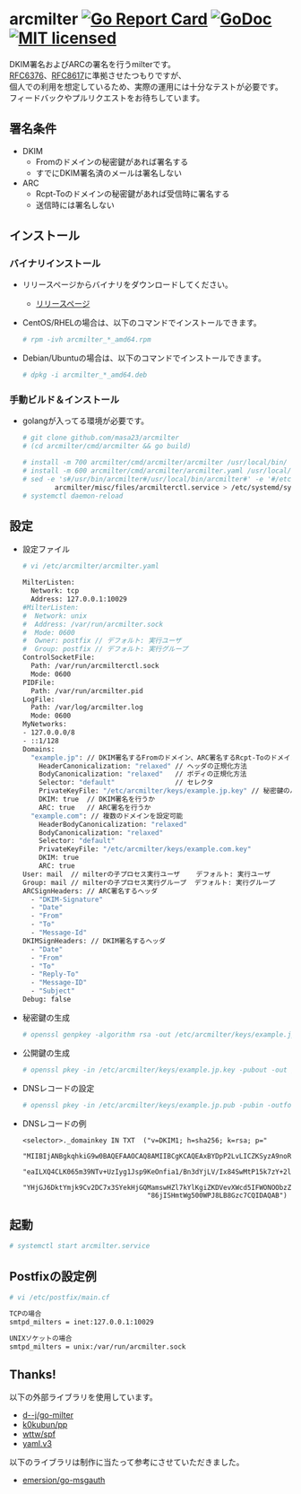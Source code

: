 # arcmilter [![Go Report Card](https://goreportcard.com/badge/github.com/masa23/arcmilter)](https://goreportcard.com/report/github.com/masa23/arcmilter) [![GoDoc](https://godoc.org/github.com/masa23/arcmilter?status.svg)](https://godoc.org/github.com/masa23/arcmilter) [![MIT licensed](https://img.shields.io/badge/license-MIT-blue.svg)](https://raw.githubusercontent.com/masa23/arcmilter/main/LICENSE)

DKIM署名およびARCの署名を行うmilterです。  
[RFC6376](https://datatracker.ietf.org/doc/html/rfc6376)、[RFC8617](https://datatracker.ietf.org/doc/html/rfc8617)に準拠させたつもりですが、  
個人での利用を想定しているため、実際の運用には十分なテストが必要です。  
フィードバックやプルリクエストをお待ちしています。

## 署名条件

* DKIM
  * Fromのドメインの秘密鍵があれば署名する
  * すでにDKIM署名済のメールは署名しない
* ARC
  * Rcpt-Toのドメインの秘密鍵があれば受信時に署名する
  * 送信時には署名しない

## インストール

### バイナリインストール

* リリースページからバイナリをダウンロードしてください。
  * [リリースページ](https://github.com/masa23/arcmilter/releases/latest/)

* CentOS/RHELの場合は、以下のコマンドでインストールできます。
  ``` bash
  # rpm -ivh arcmilter_*_amd64.rpm
  ```
* Debian/Ubuntuの場合は、以下のコマンドでインストールできます。
  ``` bash
  # dpkg -i arcmilter_*_amd64.deb
  ```

### 手動ビルド＆インストール

* golangが入ってる環境が必要です。
  ``` bash
  # git clone github.com/masa23/arcmilter
  # (cd arcmilter/cmd/arcmilter && go build)

  # install -m 700 arcmilter/cmd/arcmilter/arcmilter /usr/local/bin/
  # install -m 600 arcmilter/cmd/arcmilter/arcmilter.yaml /usr/local/etc/arcmilter.yaml
  # sed -e 's#/usr/bin/arcmilter#/usr/local/bin/arcmilter#' -e '#/etc/arcmilter.yaml#/usr/local/etc/arcmilter/arcmilter.yaml#' \
          arcmilter/misc/files/arcmilterctl.service > /etc/systemd/system/arcmilterctl.service
  # systemctl daemon-reload
  ```

## 設定

* 設定ファイル
  ``` bash
  # vi /etc/arcmilter/arcmilter.yaml

  MilterListen:
    Network: tcp
    Address: 127.0.0.1:10029
  #MilterListen:
  #  Network: unix
  #  Address: /var/run/arcmilter.sock
  #  Mode: 0600
  #  Owner: postfix // デフォルト: 実行ユーザ
  #  Group: postfix // デフォルト: 実行グループ
  ControlSocketFile:
    Path: /var/run/arcmilterctl.sock
    Mode: 0600
  PIDFile:
    Path: /var/run/arcmilter.pid
  LogFile:
    Path: /var/log/arcmilter.log
    Mode: 0600
  MyNetworks:
  - 127.0.0.0/8
  - ::1/128
  Domains:
    "example.jp": // DKIM署名するFromのドメイン、ARC署名するRcpt-Toのドメイン
      HeaderCanonicalization: "relaxed" // ヘッダの正規化方法
      BodyCanonicalization: "relaxed"   // ボディの正規化方法
      Selector: "default"               // セレクタ
      PrivateKeyFile: "/etc/arcmilter/keys/example.jp.key" // 秘密鍵のパス
      DKIM: true  // DKIM署名を行うか
      ARC: true   // ARC署名を行うか
    "example.com": // 複数のドメインを設定可能
      HeaderBodyCanonicalization: "relaxed"
      BodyCanonicalization: "relaxed"
      Selector: "default"
      PrivateKeyFile: "/etc/arcmilter/keys/example.com.key"
      DKIM: true
      ARC: true
  User: mail  // milterの子プロセス実行ユーザ    デフォルト: 実行ユーザ
  Group: mail // milterの子プロセス実行グループ  デフォルト: 実行グループ
  ARCSignHeaders: // ARC署名するヘッダ
    - "DKIM-Signature"
    - "Date"
    - "From"
    - "To"
    - "Message-Id"
  DKIMSignHeaders: // DKIM署名するヘッダ
    - "Date"
    - "From"
    - "To"
    - "Reply-To"
    - "Message-ID"
    - "Subject"
  Debug: false
  ```

* 秘密鍵の生成
  ``` bash
  # openssl genpkey -algorithm rsa -out /etc/arcmilter/keys/example.jp.key -pkeyopt rsa_keygen_bits:2048
  ```

* 公開鍵の生成
  ``` bash
  # openssl pkey -in /etc/arcmilter/keys/example.jp.key -pubout -out /etc/arcmilter/keys/example.jp.pub
  ```

* DNSレコードの設定
  ``` bash
  # openssl pkey -in /etc/arcmilter/keys/example.jp.pub -pubin -outform DER | openssl base64 -A | tr -d '\n' | fold -w 120 | sed -e 's/^/"/g' -e 's/$/"/g'
  ```

* DNSレコードの例
  ``` zonefile
  <selector>._domainkey IN TXT  ("v=DKIM1; h=sha256; k=rsa; p="
                                 "MIIBIjANBgkqhkiG9w0BAQEFAAOCAQ8AMIIBCgKCAQEAxBYDpP2LvLICZKSyzA9noR39zm8FGi2F2f83zldwvxyqaKgnmJ0sNsx86zfcbF1JosTLVXdyPE/u"
                                 "eaILXQ4CLK065m39NTv+UzIyg1Jsp9KeOnfia1/Bn3dYjLV/Ix84SwMtP15k7zY+2l4or38/uyhTGFpLF/bET2LlP8eBxXHtg6t1A798qR4/ZGVauKCDkbye"
                                 "YHjGJ6DktYmjk9Cv2DC7x3SYekHjGQMamswHZl7kYlKgiZKDVevXWcd5IFWONOObzZdgO2boDf/wrqS1eA0BFstbTRdENj1tH573pku3vrOPfJF123E8h6ii"
                                 "86jISHmtWg500WPJ8LB8Gzc7CQIDAQAB")
  ```

## 起動

``` bash
# systemctl start arcmilter.service
```

## Postfixの設定例

``` bash
# vi /etc/postfix/main.cf

TCPの場合
smtpd_milters = inet:127.0.0.1:10029

UNIXソケットの場合
smtpd_milters = unix:/var/run/arcmilter.sock
```

## Thanks!

以下の外部ライブラリを使用しています。

  * [d--j/go-milter](https://github.com/d--j/go-milter)
  * [k0kubun/pp](https://github.com/k0kubun/pp)
  * [wttw/spf](https://github.com/wttw/spf)
  * [yaml.v3](https://gopkg.in/yaml.v3)

以下のライブラリは制作に当たって参考にさせていただきました。

  * [emersion/go-msgauth](https://github.com/emersion/go-msgauth/)
